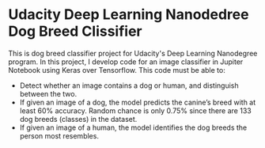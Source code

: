 # Udacity Deep Learning Nanodedree Dog Breed Clissifier

This is dog breed classifier project for Udacity's Deep Learning Nanodegree program. In this project, I develop code for an image classifier in Jupiter Notebook using Keras over Tensorflow. This code must be able to:

* Detect whether an image contains a dog or human, and distinguish between the two.
* If given an image of a dog, the model predicts the canine’s breed with at least 60% accuracy. Random chance is only 0.75% since there are 133 dog breeds (classes) in the dataset.
* If given an image of a human, the model identifies the dog breeds the person most resembles.
